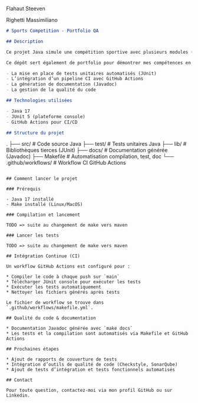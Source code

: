 Flahaut Steeven

Righetti Massimiliano

```markdown
# Sports Competition - Portfolio QA

## Description

Ce projet Java simule une compétition sportive avec plusieurs modules (compétition, sélection des concurrents, gestion des matchs, etc.).

Ce dépôt sert également de portfolio pour démontrer mes compétences en assurance qualité (QA) à travers :

- La mise en place de tests unitaires automatisés (JUnit)  
- L’intégration d’un pipeline CI avec GitHub Actions  
- La génération de documentation (Javadoc)  
- La gestion de la qualité du code  

## Technologies utilisées

- Java 17  
- JUnit 5 (plateforme console)  
- GitHub Actions pour CI/CD  

## Structure du projet

```

.
├── src/                  # Code source Java
├── test/                 # Tests unitaires Java
├── lib/                  # Bibliothèques tierces (JUnit)
├── docs/                 # Documentation générée (Javadoc)
├── Makefile              # Automatisation compilation, test, doc
└── .github/workflows/    # Workflow CI GitHub Actions

````

## Comment lancer le projet

### Prérequis

- Java 17 installé  
- Make installé (Linux/MacOS)  

### Compilation et lancement

TODO => suite au changement de make vers maven

### Lancer les tests

TODO => suite au changement de make vers maven

## Intégration Continue (CI)

Un workflow GitHub Actions est configuré pour :

* Compiler le code à chaque push sur `main`
* Télécharger JUnit console pour exécuter les tests
* Exécuter les tests automatiquement
* Nettoyer les fichiers générés après tests

Le fichier de workflow se trouve dans `.github/workflows/makefile.yml`.

## Qualité du code & documentation

* Documentation Javadoc générée avec `make docs`
* Les tests et la compilation sont automatisés via Makefile et GitHub Actions

## Prochaines étapes

* Ajout de rapports de couverture de tests
* Intégration d’outils de qualité de code (Checkstyle, SonarQube)
* Ajout de tests d’intégration et tests fonctionnels automatisés

## Contact

Pour toute question, contactez-moi via mon profil GitHub ou sur Linkedin.